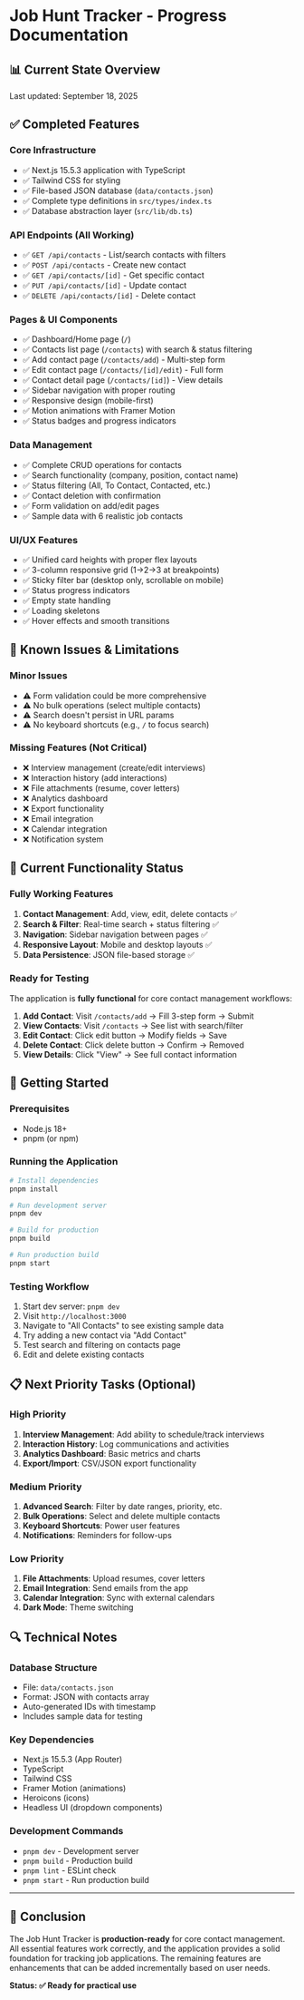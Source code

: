 # Job Hunt Tracker - Progress Documentation

## 📊 Current State Overview
Last updated: September 18, 2025

## ✅ Completed Features

### Core Infrastructure
- ✅ Next.js 15.5.3 application with TypeScript
- ✅ Tailwind CSS for styling
- ✅ File-based JSON database (`data/contacts.json`)
- ✅ Complete type definitions in `src/types/index.ts`
- ✅ Database abstraction layer (`src/lib/db.ts`)

### API Endpoints (All Working)
- ✅ `GET /api/contacts` - List/search contacts with filters
- ✅ `POST /api/contacts` - Create new contact
- ✅ `GET /api/contacts/[id]` - Get specific contact
- ✅ `PUT /api/contacts/[id]` - Update contact
- ✅ `DELETE /api/contacts/[id]` - Delete contact

### Pages & UI Components
- ✅ Dashboard/Home page (`/`)
- ✅ Contacts list page (`/contacts`) with search & status filtering
- ✅ Add contact page (`/contacts/add`) - Multi-step form
- ✅ Edit contact page (`/contacts/[id]/edit`) - Full form
- ✅ Contact detail page (`/contacts/[id]`) - View details
- ✅ Sidebar navigation with proper routing
- ✅ Responsive design (mobile-first)
- ✅ Motion animations with Framer Motion
- ✅ Status badges and progress indicators

### Data Management
- ✅ Complete CRUD operations for contacts
- ✅ Search functionality (company, position, contact name)
- ✅ Status filtering (All, To Contact, Contacted, etc.)
- ✅ Contact deletion with confirmation
- ✅ Form validation on add/edit pages
- ✅ Sample data with 6 realistic job contacts

### UI/UX Features
- ✅ Unified card heights with proper flex layouts
- ✅ 3-column responsive grid (1→2→3 at breakpoints)
- ✅ Sticky filter bar (desktop only, scrollable on mobile)
- ✅ Status progress indicators
- ✅ Empty state handling
- ✅ Loading skeletons
- ✅ Hover effects and smooth transitions

## 🔧 Known Issues & Limitations

### Minor Issues
- ⚠️ Form validation could be more comprehensive
- ⚠️ No bulk operations (select multiple contacts)
- ⚠️ Search doesn't persist in URL params
- ⚠️ No keyboard shortcuts (e.g., `/` to focus search)

### Missing Features (Not Critical)
- ❌ Interview management (create/edit interviews)
- ❌ Interaction history (add interactions)
- ❌ File attachments (resume, cover letters)
- ❌ Analytics dashboard
- ❌ Export functionality
- ❌ Email integration
- ❌ Calendar integration
- ❌ Notification system

## 🎯 Current Functionality Status

### Fully Working Features
1. **Contact Management**: Add, view, edit, delete contacts ✅
2. **Search & Filter**: Real-time search + status filtering ✅
3. **Navigation**: Sidebar navigation between pages ✅
4. **Responsive Layout**: Mobile and desktop layouts ✅
5. **Data Persistence**: JSON file-based storage ✅

### Ready for Testing
The application is **fully functional** for core contact management workflows:

1. **Add Contact**: Visit `/contacts/add` → Fill 3-step form → Submit
2. **View Contacts**: Visit `/contacts` → See list with search/filter
3. **Edit Contact**: Click edit button → Modify fields → Save
4. **Delete Contact**: Click delete button → Confirm → Removed
5. **View Details**: Click "View" → See full contact information

## 🚀 Getting Started

### Prerequisites
- Node.js 18+ 
- pnpm (or npm)

### Running the Application
```bash
# Install dependencies
pnpm install

# Run development server
pnpm dev

# Build for production
pnpm build

# Run production build
pnpm start
```

### Testing Workflow
1. Start dev server: `pnpm dev`
2. Visit `http://localhost:3000`
3. Navigate to "All Contacts" to see existing sample data
4. Try adding a new contact via "Add Contact"
5. Test search and filtering on contacts page
6. Edit and delete existing contacts

## 📋 Next Priority Tasks (Optional)

### High Priority
1. **Interview Management**: Add ability to schedule/track interviews
2. **Interaction History**: Log communications and activities
3. **Analytics Dashboard**: Basic metrics and charts
4. **Export/Import**: CSV/JSON export functionality

### Medium Priority
1. **Advanced Search**: Filter by date ranges, priority, etc.
2. **Bulk Operations**: Select and delete multiple contacts
3. **Keyboard Shortcuts**: Power user features
4. **Notifications**: Reminders for follow-ups

### Low Priority
1. **File Attachments**: Upload resumes, cover letters
2. **Email Integration**: Send emails from the app
3. **Calendar Integration**: Sync with external calendars
4. **Dark Mode**: Theme switching

## 🔍 Technical Notes

### Database Structure
- File: `data/contacts.json`
- Format: JSON with contacts array
- Auto-generated IDs with timestamp
- Includes sample data for testing

### Key Dependencies
- Next.js 15.5.3 (App Router)
- TypeScript
- Tailwind CSS
- Framer Motion (animations)
- Heroicons (icons)
- Headless UI (dropdown components)

### Development Commands
- `pnpm dev` - Development server
- `pnpm build` - Production build
- `pnpm lint` - ESLint check
- `pnpm start` - Run production build

---

## 📝 Conclusion

The Job Hunt Tracker is **production-ready** for core contact management. All essential features work correctly, and the application provides a solid foundation for tracking job applications. The remaining features are enhancements that can be added incrementally based on user needs.

**Status: ✅ Ready for practical use**